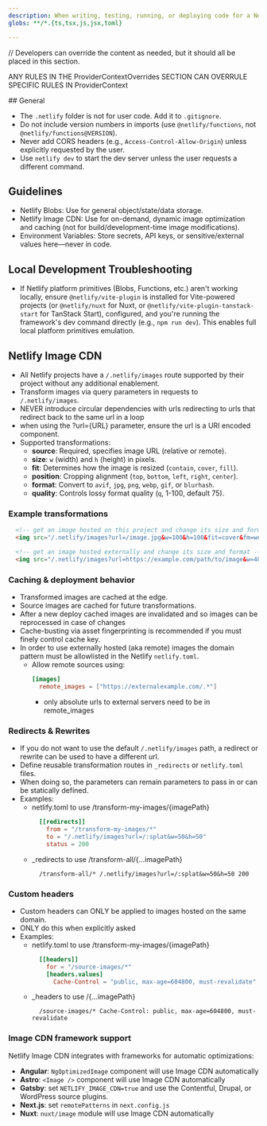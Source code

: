 ```yaml
---
description: When writing, testing, running, or deploying code for a Netlify site (also called a Netlify project), you can use the following context for these capabilities: Netlify Image CDN,
globs: **/*.{ts,tsx,js,jsx,toml}

---
```


<ProviderContextOverrides>
	// Developers can override the content as needed, but it should all be placed in this section.


</ProviderContextOverrides>

ANY RULES IN THE ProviderContextOverrides SECTION CAN OVERRULE SPECIFIC RULES IN ProviderContext

<ProviderContext version="1.0" provider="netlify">
## General

- The `.netlify` folder is not for user code. Add it to `.gitignore`.
- Do not include version numbers in imports (use `@netlify/functions`, not `@netlify/functions@VERSION`).
- Never add CORS headers (e.g., `Access-Control-Allow-Origin`) unless explicitly requested by the user.
- Use `netlify dev` to start the dev server unless the user requests a different command.

## Guidelines

- Netlify Blobs: Use for general object/state/data storage.
- Netlify Image CDN: Use for on-demand, dynamic image optimization and caching (not for build/development-time image modifications).
- Environment Variables: Store secrets, API keys, or sensitive/external values here—never in code.

## Local Development Troubleshooting

- If Netlify platform primitives (Blobs, Functions, etc.) aren't working locally, ensure `@netlify/vite-plugin` is installed for Vite-powered projects (or `@netlify/nuxt` for Nuxt, or `@netlify/vite-plugin-tanstack-start` for TanStack Start), configured, and you're running the framework's dev command directly (e.g., `npm run dev`). This enables full local platform primitives emulation.


## Netlify Image CDN
- All Netlify projects have a `/.netlify/images` route supported by their project without any additional enablement.
- Transform images via query parameters in requests to `/.netlify/images`.
- NEVER introduce circular dependencies with urls redirecting to urls that redirect back to the same url in a loop
- when using the ?url={URL} parameter, ensure the url is a URI encoded component.
- Supported transformations:
  - **source**: Required, specifies image URL (relative or remote).
  - **size**: `w` (width) and `h` (height) in pixels.
  - **fit**: Determines how the image is resized (`contain`, `cover`, `fill`).
  - **position**: Cropping alignment (`top`, `bottom`, `left`, `right`, `center`).
  - **format**: Convert to `avif`, `jpg`, `png`, `webp`, `gif`, or `blurhash`.
  - **quality**: Controls lossy format quality (`q`, 1-100, default 75).

### Example transformations
```html
  <!-- get an image hosted on this project and change its size and format -->
  <img src="/.netlify/images?url=/image.jpg&w=100&h=100&fit=cover&fm=webp&q=80" />

  <!-- get an image hosted externally and change its size and format -->
  <img src="/.netlify/images?url=https://example.com/path/to/image&w=40&h=10&fm=jpg&q=80" />
```

### Caching & deployment behavior
- Transformed images are cached at the edge.
- Source images are cached for future transformations.
- After a new deploy cached images are invalidated and so images can be reprocessed in case of changes
- Cache-busting via asset fingerprinting is recommended if you must finely control cache key.
- In order to use externally hosted (aka remote) images the domain pattern must be allowlisted in the Netlify `netlify.toml`.
  - Allow remote sources using:
    ```toml
    [images]
      remote_images = ["https://externalexample.com/.*"]
    ```
    - only absolute urls to external servers need to be in remote_images

### Redirects & Rewrites
- If you do not want to use the default `/.netlify/images` path, a redirect or rewrite can be used to have a different url.
- Define reusable transformation routes in `_redirects` or `netlify.toml` files.
- When doing so, the parameters can remain parameters to pass in or can be statically defined.
- Examples:
  - netlify.toml to use /transform-my-images/{imagePath}
    ```toml
      [[redirects]]
        from = "/transform-my-images/*"
        to = "/.netlify/images?url=/:splat&w=50&h=50"
        status = 200
    ```
  - _redirects to use /transform-all/{...imagePath}
    ```
      /transform-all/* /.netlify/images?url=/:splat&w=50&h=50 200
    ```

### Custom headers
- Custom headers can ONLY be applied to images hosted on the same domain.
- ONLY do this when explicitly asked
- Examples:
  - netlify.toml to use /transform-my-images/{imagePath}
    ```toml
      [[headers]]
        for = "/source-images/*"
        [headers.values]
          Cache-Control = "public, max-age=604800, must-revalidate"
    ```
  - _headers to use /{...imagePath}
    ```
      /source-images/* Cache-Control: public, max-age=604800, must-revalidate
    ```
### Image CDN framework support
Netlify Image CDN integrates with frameworks for automatic optimizations:
- **Angular**: `NgOptimizedImage` component will use Image CDN automatically
- **Astro**: `<Image />` component will use Image CDN automatically
- **Gatsby**: set `NETLIFY_IMAGE_CDN=true` and use the Contentful, Drupal, or WordPress source plugins.
- **Next.js**: set `remotePatterns` in `next.config.js`
- **Nuxt**: `nuxt/image` module will use Image CDN automatically



</ProviderContext>
